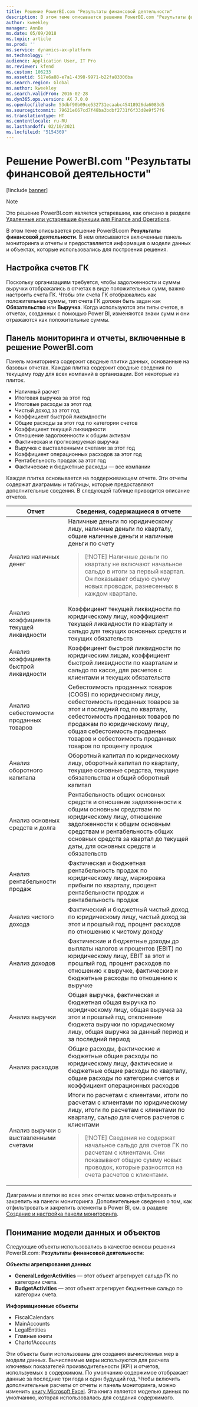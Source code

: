 ```yaml
---
title: Решение PowerBI.com "Результаты финансовой деятельности"
description: В этом теме описывается решение PowerBI.com "Результаты финансовой деятельности".
author: kweekley
manager: AnnBe
ms.date: 05/09/2018
ms.topic: article
ms.prod: ''
ms.service: dynamics-ax-platform
ms.technology: ''
audience: Application User, IT Pro
ms.reviewer: kfend
ms.custom: 106233
ms.assetid: 517e6a88-e7a1-4398-9971-b22fa83306ba
ms.search.region: Global
ms.author: kweekley
ms.search.validFrom: 2016-02-28
ms.dyn365.ops.version: AX 7.0.0
ms.openlocfilehash: 53dbf90b09ce532731ecaabc45418926da6083d5
ms.sourcegitcommit: 79621e667cd7f48ba3bdbf2731f6f33d8e9f57f6
ms.translationtype: HT
ms.contentlocale: ru-RU
ms.lasthandoff: 02/10/2021
ms.locfileid: "5154369"
---
```

# <a name="financial-performance-powerbicom-solution"></a>Решение PowerBI.com "Результаты финансовой деятельности"

[!include [banner](../includes/banner.md)]

> [!NOTE]
> Это решение PowerBI.com является устаревшим, как описано в разделе [Удаленные или устаревшие функции для Finance and Operations](../migration-upgrade/deprecated-features.md#power-bi-content-packs-available-on-appsource).

В этом теме описывается решение PowerBI.com **Результаты финансовой деятельности**. В нем описываются включенные панель мониторинга и отчеты и предоставляется информация о модели данных и объектах, которые использовались для построения решения.

## <a name="main-account-setup"></a>Настройка счетов ГК
Поскольку организациям требуется, чтобы задолженности и суммы выручки отображались в отчетах в виде положительных сумм, важно настроить счета ГК. Чтобы эти счета ГК отображались как положительные суммы, тип счета ГК должен быть задан как **Обязательство** или **Выручка**. Когда используются эти типы счетов, в отчетах, созданных с помощью Power BI, изменяются знаки сумм и они отражаются как положительные суммы.

## <a name="dashboard-and-reports-that-are-included-in-the-powerbicom-solution"></a>Панель мониторинга и отчеты, включенные в решение PowerBI.com
Панель мониторинга содержит сводные плитки данных, основанные на базовых отчетах. Каждая плитка содержит сводные сведения по текущему году для всех компаний в организации. Вот некоторые из плиток.

- Наличный расчет
- Итоговая выручка за этот год
- Итоговые расходы за этот год
- Чистый доход за этот год
- Коэффициент быстрой ликвидности
- Общие расходы за этот год по категории счетов
- Коэффициент текущей ликвидности
- Отношение задолженности к общим активам
- Фактическая и прогнозируемая выручка
- Выручка с выставленными счетами за этот год
- Коэффициент операционных расходов за этот год
- Рентабельность продаж за этот год
- Фактические и бюджетные расходы — все компании

Каждая плитка основывается на поддерживающем отчете. Эти отчеты содержат диаграммы и таблицы, которые предоставляют дополнительные сведения. В следующей таблице приводится описание отчетов.

| Отчет                      | Сведения, содержащиеся в отчете |
|-----------------------------|--------------------------------------|
| Анализ наличных денег               | Наличные деньги по юридическому лицу, наличные деньги по кварталу, общие наличные деньги и наличные деньги по счету<blockquote>[!NOTE] Наличные деньги по кварталу не включают начальное сальдо в итоги за первый квартал. Он показывает общую сумму новых проводок, разнесенных в каждом квартале.</blockquote> |
| Анализ коэффициента текущей ликвидности      | Коэффициент текущей ликвидности по юридическому лицу, коэффициент текущей ликвидности по кварталу и сальдо для текущих основных средств и текущих обязательств |
| Анализ коэффициента быстрой ликвидности        | Коэффициент быстрой ликвидности по юридическим лицам, коэффициент быстрой ликвидности по кварталам и сальдо по кассе, для расчетов с клиентами и текущих обязательств |
| Анализ себестоимости проданных товаров | Себестоимость проданных товаров (COGS) по юридическому лицу, себестоимость проданных товаров за этот и последний год по кварталу, себестоимость проданных товаров по продажам по юридическому лицу, общая себестоимость проданных товаров и себестоимость проданных товаров по проценту продаж |
| Анализ оборотного капитала    | Оборотный капитал по юридическому лицу, оборотный капитал по кварталу, текущие основные средства, текущие обязательства и общий оборотный капитал |
| Анализ основных средств и долга     | Рентабельность общих основных средств и отношение задолженности к общим основным средствам по юридическому лицу, отношение задолженности к общим основным средствам и рентабельность общих основных средств за квартал до текущей даты, для основных средств и обязательств |
| Анализ рентабельности продаж      | Фактическая и бюджетная рентабельность продаж по юридическому лицу, маркировка прибыли по кварталу, процент рентабельности продаж и рентабельность продаж |
| Анализ чистого дохода         | Фактический и бюджетный чистый доход по юридическому лицу, чистый доход за этот и прошлый год, процент расходов по отношению к чистому доходу |
| Анализ доходов           | Фактические и бюджетные доходы до выплаты налогов и процентов (EBIT) по юридическому лицу, EBIT за этот и прошлый год, процент расходов по отношению к выручке, фактические и бюджетные расходы по отношению к выручке |
| Анализ выручки            | Общая выручка, фактическая и бюджетная общая выручка по юридическому лицу, общая выручка за этот и прошлый год, отклонение бюджета выручки по юридическому лицу, общая выручка за данный период и за последний период |
| Анализ расходов            | Общие расходы, фактические и бюджетные общие расходы по юридическому лицу, фактические и бюджетные общие расходы по кварталу, общие расходы по категории счетов и коэффициент операционных расходов |
| Анализ выручки с выставленными счетами     | Итоги по расчетам с клиентами, итоги по расчетам с клиентами по юридическому лицу, итоги по расчетам с клиентами по кварталу, сальдо для счетов расчетов с клиентами<blockquote>[!NOTE] Сведения не содержат начальное сальдо для счетов ГК по расчетам с клиентами. Они показывают общую сумму новых проводок, которые разносятся на счета расчетов с клиентами.</blockquote> |

Диаграммы и плитки во всех этих отчетах можно отфильтровать и закрепить на панели мониторинга. Дополнительные сведения о том, как отфильтровать и закрепить элементы в Power BI, см. в разделе [Создание и настройка панели мониторинга](https://powerbi.microsoft.com/guided-learning/powerbi-learning-4-2-create-configure-dashboards).

## <a name="understanding-the-data-model-and-entities"></a>Понимание модели данных и объектов
Следующие объекты использовались в качестве основы решения PowerBI.com: **Результаты финансовой деятельности**:

**Объекты агрегирования данных**

- **GeneralLedgerActivities** — этот объект агрегирует сальдо ГК по категории счета.
- **BudgetActivities** — этот объект агрегирует бюджетные сальдо по категории счета.

**Информационные объекты**

- FiscalCalendars
- MainAccounts
- LegalEntities
- Главные книги
- ChartofAccounts

Эти объекты были использованы для создания вычисляемых мер в модели данных. Вычисляемые меры используются для расчета ключевых показателей производительности (KPI) и отчетов, используемых в содержимом. По умолчанию содержимое отображает данные за последние три года и один будущий год. Чтобы включить дополнительные расчеты от отчеты и панель мониторинга, можно изменить [книгу Microsoft Excel](https://docs.microsoft.com/dynamics/s-e/). Эта книга является моделью данных по умолчанию, которая использовалась для создания содержимого.
